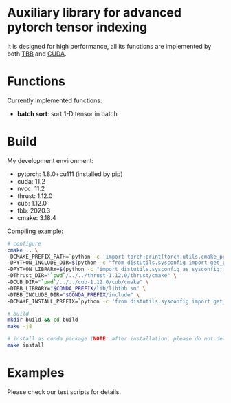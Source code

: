 # Auxiliary library for advanced pytorch tensor indexing

It is designed for high performance, all its functions are implemented by both [TBB](https://software.intel.com/en-us/intel-tbb) and [CUDA](https://developer.nvidia.com/cuda-zone).


# Functions

Currently implemented functions:
- **batch sort**: sort 1-D tensor in batch

# Build

My development environment:
- pytorch: 1.8.0+cu111 (installed by pip)
- cuda: 11.2
- nvcc: 11.2
- thrust: 1.12.0
- cub: 1.12.0
- tbb: 2020.3
- cmake: 3.18.4


Compiling example:
```bash
# configure
cmake .. \
-DCMAKE_PREFIX_PATH=`python -c 'import torch;print(torch.utils.cmake_prefix_path)'` \
-DPYTHON_INCLUDE_DIR=$(python -c "from distutils.sysconfig import get_python_inc; print(get_python_inc())")  \
-DPYTHON_LIBRARY=$(python -c "import distutils.sysconfig as sysconfig; print(sysconfig.get_config_var('LIBDIR'))") \
-DThrust_DIR="`pwd`/../../thrust-1.12.0/thrust/cmake" \
-DCUB_DIR="`pwd`/../../cub-1.12.0/cub/cmake" \
-DTBB_LIBRARY="$CONDA_PREFIX/lib/libtbb.so" \
-DTBB_INCLUDE_DIR="$CONDA_PREFIX/include" \
-DCMAKE_INSTALL_PREFIX=`python -c 'from distutils.sysconfig import get_python_lib; print(get_python_lib())'`

# build
mkdir build && cd build
make -j8

# install as conda package (NOTE: after installation, please do not delete the folder)
make install
```

# Examples

Please check our test scripts for details.

